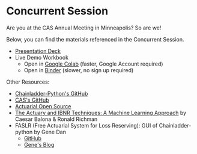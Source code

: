 # Concurrent Session

Are you at the CAS Annual Meeting in Minneapolis? So are we!

Below, you can find the materials referenced in the Concurrent Session.

- [Presentation Deck](https://docs.google.com/presentation/d/13JtlCODvNjAF62SQyF_TLnvGk8FuBOOn4L3LeDqxjbQ/edit#slide=id.g14a01cc18bb_0_0)
- Live Demo Workbook
  - Open in [Google Colab](https://githubtocolab.com/casact/chainladder-python/blob/master/docs/tutorials/demo_exercises_blank.ipynb) (faster, Google Account required)
  - Open in [Binder](https://mybinder.org/v2/gh/casact/chainladder-python/master?urlpath=tree/docs/tutorials/demo_exercises_blank.ipynb) (slower, no sign up required)

Other Resources:
- [Chainladder-Python's GitHub](https://github.com/casact/chainladder-python/)
- [CAS's GitHub](https://github.com/casact/)
- [Actuarial Open Source](https://actuarialopensource.org/)
- [The Actuary and IBNR Techniques: A Machine Learning Approach](https://deliverypdf.ssrn.com/delivery.php?ID=731070114084107029112030090019092127058062071092084057031006123078008013125027108099057029023099109125023090100018002120091125040057062033063080127003007019073011006073066010070116122002109103099127107020127111111065095019102084011005006064111002022121&EXT=pdf&INDEX=TRUE) by Caesar Balona & Ronald Richman
- FASLR (Free Actuarial System for Loss Reserving): GUI of Chainladder-python by Gene Dan
  - [GitHub](https://github.com/casact/FASLR)
  - [Gene's Blog](https://genedan.com/)
